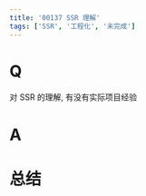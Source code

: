 ```yaml
---
title: '00137 SSR 理解'
tags: ['SSR', '工程化', '未完成']
---
```


# Q

对 SSR 的理解, 有没有实际项目经验

# A



# 总结



<script>
  function func() {

  }
  
</script>